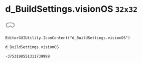 # d_BuildSettings.visionOS `32x32`
<img src="/img/d_BuildSettings.visionOS.png" width=32 height=32>

``` CSharp
EditorGUIUtility.IconContent("d_BuildSettings.visionOS")
```
```
d_BuildSettings.visionOS
```
```
-3753198551311739999
```
